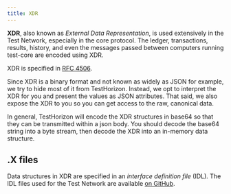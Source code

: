 ```yaml
---
title: XDR
---
```


**XDR**, also known as _External Data Representation_, is used extensively in
the Test Network, especially in the core protocol.  The ledger, transactions, results,
history, and even the messages passed between computers running test-core
are encoded using XDR.

XDR is specified in [RFC 4506](http://tools.ietf.org/html/rfc4506.html).

Since XDR is a binary format and not known as widely as JSON for example, we try
to hide most of it from TestHorizon.  Instead, we opt to interpret the XDR for you
and present the values as JSON attributes.  That said, we also expose the XDR
to you so you can get access to the raw, canonical data.

In general, TestHorizon will encode the XDR structures in base64 so that they can be 
transmitted within a json body.  You should decode the base64 string
into a byte stream, then decode the XDR into an in-memory data structure.

## .X files

Data structures in XDR are specified in an _interface definition file_ (IDL).
The IDL files used for the Test Network are available
[on GitHub](https://github.com/test/test-core/tree/master/src/xdr).
